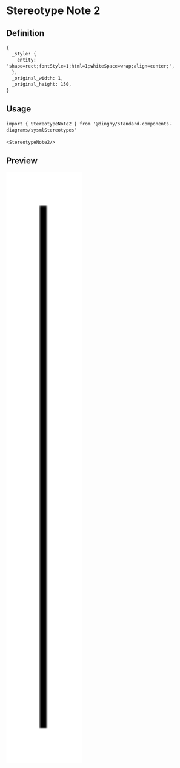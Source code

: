 # Stereotype Note 2

## Definition

```
{
  _style: { 
    entity: 'shape=rect;fontStyle=1;html=1;whiteSpace=wrap;align=center;',
  },
  _original_width: 1,
  _original_height: 150,
}
```

## Usage

```
import { StereotypeNote2 } from '@dinghy/standard-components-diagrams/sysmlStereotypes'

<StereotypeNote2/>
```

## Preview

<img src="./stereotype-note-2.png" width="200"/>
